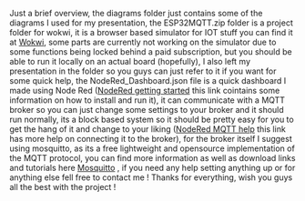 Just a brief overview, the diagrams folder just contains some of the diagrams I used for my presentation, the ESP32MQTT.zip folder is a project folder for wokwi, it is a browser based simulator for IOT stuff you can find it at [Wokwi](https://wokwi.com), some parts are currently not working on the simulator due to some functions being locked behind a paid subscription, but you should be able to run it locally on an actual board (hopefully), I also left my presentation in the folder so you guys can just refer to it if you want for some quick help, the NodeRed_Dashboard.json file is a quick dashboard I made using Node Red ([NodeRed getting started](https://nodered.org/docs/getting-started/local) this link cointains some information on how to install and run it), it can communicate with a MQTT broker so you can just change some settings to your broker and it should run normally, its a block based system so it should be pretty easy for you to get the hang of it and change to your liking ([NodeRed MQTT help](https://cookbook.nodered.org/mqtt/connect-to-broker) this link has more help on connecting it to the broker), for the broker itself I suggest using mosquitto, as its a free lightweight and opensource implementation of the MQTT protocol, you can find more information as well as download links and tutorials here [Mosquitto](https://mosquitto.org) , if you need any help setting anything up or for anything else fell free to contact me ! Thanks for everything, wish you guys all the best with the project !
